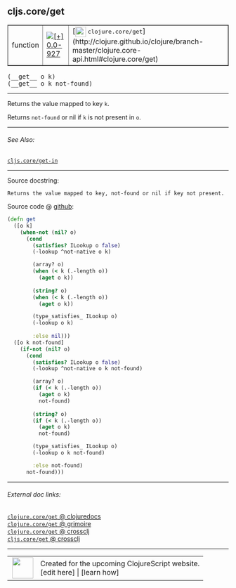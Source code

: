 ## cljs.core/get



 <table border="1">
<tr>
<td>function</td>
<td><a href="https://github.com/cljsinfo/cljs-api-docs/tree/0.0-927"><img valign="middle" alt="[+] 0.0-927" title="Added in 0.0-927" src="https://img.shields.io/badge/+-0.0--927-lightgrey.svg"></a> </td>
<td>
[<img height="24px" valign="middle" src="http://i.imgur.com/1GjPKvB.png"> <samp>clojure.core/get</samp>](http://clojure.github.io/clojure/branch-master/clojure.core-api.html#clojure.core/get)
</td>
</tr>
</table>


 <samp>
(__get__ o k)<br>
</samp>
 <samp>
(__get__ o k not-found)<br>
</samp>

---

Returns the value mapped to key `k`.

Returns `not-found` or nil if `k` is not present in `o`.

---


###### See Also:

[`cljs.core/get-in`](cljs.core_get-in.md)<br>

---


Source docstring:

```
Returns the value mapped to key, not-found or nil if key not present.
```


Source code @ [github](https://github.com/clojure/clojurescript/blob/r1933/src/cljs/cljs/core.cljs#L938-L978):

```clj
(defn get
  ([o k]
    (when-not (nil? o)
      (cond
        (satisfies? ILookup o false)
        (-lookup ^not-native o k)

        (array? o)
        (when (< k (.-length o))
          (aget o k))
        
        (string? o)
        (when (< k (.-length o))
          (aget o k))

        (type_satisfies_ ILookup o)
        (-lookup o k)
        
        :else nil)))
  ([o k not-found]
    (if-not (nil? o)
      (cond
        (satisfies? ILookup o false)
        (-lookup ^not-native o k not-found)

        (array? o)
        (if (< k (.-length o))
          (aget o k)
          not-found)
        
        (string? o)
        (if (< k (.-length o))
          (aget o k)
          not-found)

        (type_satisfies_ ILookup o)
        (-lookup o k not-found)

        :else not-found)
      not-found)))
```

<!--
Repo - tag - source tree - lines:

 <pre>
clojurescript @ r1933
└── src
    └── cljs
        └── cljs
            └── <ins>[core.cljs:938-978](https://github.com/clojure/clojurescript/blob/r1933/src/cljs/cljs/core.cljs#L938-L978)</ins>
</pre>

-->

---



###### External doc links:

[`clojure.core/get` @ clojuredocs](http://clojuredocs.org/clojure.core/get)<br>
[`clojure.core/get` @ grimoire](http://conj.io/store/v1/org.clojure/clojure/1.7.0-beta3/clj/clojure.core/get/)<br>
[`clojure.core/get` @ crossclj](http://crossclj.info/fun/clojure.core/get.html)<br>
[`cljs.core/get` @ crossclj](http://crossclj.info/fun/cljs.core.cljs/get.html)<br>

---

 <table>
<tr><td>
<img valign="middle" align="right" width="48px" src="http://i.imgur.com/Hi20huC.png">
</td><td>
Created for the upcoming ClojureScript website.<br>
[edit here] | [learn how]
</td></tr></table>

[edit here]:https://github.com/cljsinfo/cljs-api-docs/blob/master/cljsdoc/cljs.core_get.cljsdoc
[learn how]:https://github.com/cljsinfo/cljs-api-docs/wiki/cljsdoc-files

<!--

This information was too distracting to show to readers, but I'll leave it
commented here since it is helpful to:

- pretty-print the data used to generate this document
- and show how to retrieve that data



The API data for this symbol:

```clj
{:description "Returns the value mapped to key `k`.\n\nReturns `not-found` or nil if `k` is not present in `o`.",
 :ns "cljs.core",
 :name "get",
 :signature ["[o k]" "[o k not-found]"],
 :history [["+" "0.0-927"]],
 :type "function",
 :related ["cljs.core/get-in"],
 :full-name-encode "cljs.core_get",
 :source {:code "(defn get\n  ([o k]\n    (when-not (nil? o)\n      (cond\n        (satisfies? ILookup o false)\n        (-lookup ^not-native o k)\n\n        (array? o)\n        (when (< k (.-length o))\n          (aget o k))\n        \n        (string? o)\n        (when (< k (.-length o))\n          (aget o k))\n\n        (type_satisfies_ ILookup o)\n        (-lookup o k)\n        \n        :else nil)))\n  ([o k not-found]\n    (if-not (nil? o)\n      (cond\n        (satisfies? ILookup o false)\n        (-lookup ^not-native o k not-found)\n\n        (array? o)\n        (if (< k (.-length o))\n          (aget o k)\n          not-found)\n        \n        (string? o)\n        (if (< k (.-length o))\n          (aget o k)\n          not-found)\n\n        (type_satisfies_ ILookup o)\n        (-lookup o k not-found)\n\n        :else not-found)\n      not-found)))",
          :title "Source code",
          :repo "clojurescript",
          :tag "r1933",
          :filename "src/cljs/cljs/core.cljs",
          :lines [938 978]},
 :full-name "cljs.core/get",
 :clj-symbol "clojure.core/get",
 :docstring "Returns the value mapped to key, not-found or nil if key not present."}

```

Retrieve the API data for this symbol:

```clj
;; from Clojure REPL
(require '[clojure.edn :as edn])
(-> (slurp "https://raw.githubusercontent.com/cljsinfo/cljs-api-docs/catalog/cljs-api.edn")
    (edn/read-string)
    (get-in [:symbols "cljs.core/get"]))
```

-->

